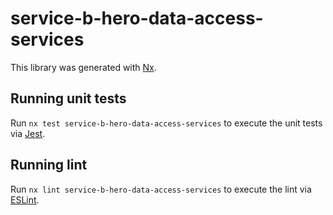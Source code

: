 # service-b-hero-data-access-services

This library was generated with [Nx](https://nx.dev).

## Running unit tests

Run `nx test service-b-hero-data-access-services` to execute the unit tests via [Jest](https://jestjs.io).

## Running lint

Run `nx lint service-b-hero-data-access-services` to execute the lint via [ESLint](https://eslint.org/).
